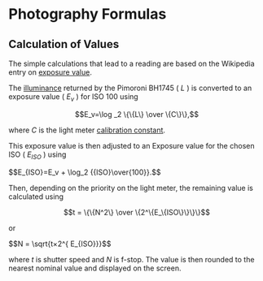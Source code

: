 # Photography Formulas 

## Calculation of Values

The simple calculations that lead to a reading are based on the Wikipedia entry on [exposure value](https://en.wikipedia.org/wiki/Exposure_value).

The [illuminance](https://en.wikipedia.org/wiki/Illuminance) returned by the Pimoroni BH1745 ( $L$ ) is converted to an exposure value ( $E_v$ ) for ISO 100 using

$$E_v=\log _2  \{\{L\} \over \{C\}\},$$

where $C$ is the light meter [calibration constant](https://en.wikipedia.org/wiki/Light_meter#Calibration_constants).

This exposure value is then adjusted to an Exposure value for the chosen ISO ( $E_{ISO}$ ) using

$$E_\{ISO\}=E_v + \log_2 \{\{ISO\}\over{100\}\}.$$

Then, depending on the priority on the light meter, the remaining value is calculated using


$$t = \{\{N^2\} \over \{2^\{E_\{ISO\}\}\}\}$$  

or

$$N = \sqrt\{t×2^{ E_\{ISO\}\}\}$$

where $t$ is shutter speed and $N$ is f-stop. The value is then rounded to the nearest nominal value and displayed on the screen.

